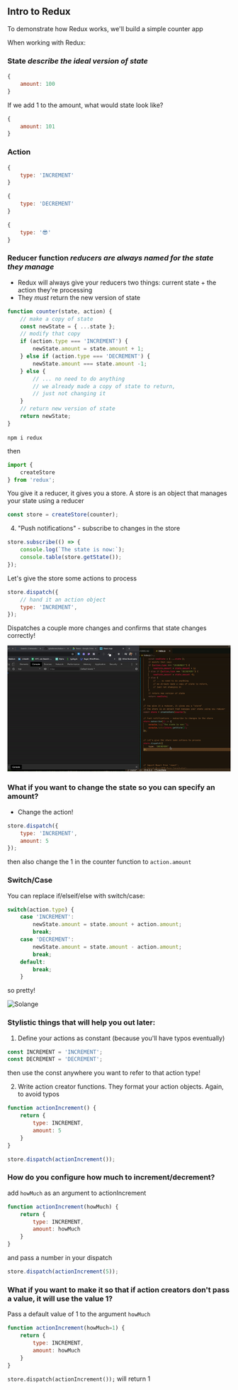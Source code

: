 ## Intro to Redux

To demonstrate how Redux works, we'll build a simple counter app

When working with Redux:
### State *describe the ideal version of state*

```javascript
{
    amount: 100
}
```

If we  add 1 to the amount, what would state look like?

```javascript
{
    amount: 101
}
```

### Action 

```javascript
{
    type: 'INCREMENT'
}
```

```javascript
{
    type: 'DECREMENT'
}
```

```javascript
{
    type: '😎'
}
```


### Reducer function *reducers are always named for the state they manage*
- Redux will always give your reducers two things: current state + the action they're processing
- They *must* return the new version of state 

```javascript
function counter(state, action) {
    // make a copy of state 
    const newState = { ...state };
    // modify that copy 
    if (action.type === 'INCREMENT') {
        newState.amount = state.amount + 1;
    } else if (action.type === 'DECREMENT') {
        newState.amount === state.amount -1;
    } else {
        // ... no need to do anything 
        // we already made a copy of state to return, 
        // just not changing it 
    }
    // return new version of state 
    return newState;
}
```

```npm i redux```

then 

```javascript 
import {
    createStore
} from 'redux';
```


You give it a reducer, it gives you a store. A store is an object that manages your state using a reducer 

```javascript 
const store = createStore(counter); 
```
4. "Push notifications" - subscribe to changes in the store 
```javascript
store.subscribe(() => {
    console.log(`The state is now:`);
    console.table(store.getState());
}); 
```

Let's give the store some actions to process 

```javascript
store.dispatch({
    // hand it an action object
    type: 'INCREMENT', 
});
```

Dispatches a couple more changes and confirms that state changes correctly!

![DEMO](Kapture-2020-02-11-at-17.13.43.gif)



### What if you want to change the state so you can specify an amount?
- Change the action! 

```javascript
store.dispatch({
    type: 'INCREMENT', 
    amount: 5
});
```

then also change the 1 in the counter function to ```action.amount```


### Switch/Case

You can replace if/elseif/else with switch/case:

```javascript
switch(action.type) {
    case 'INCREMENT':
        newState.amount = state.amount + action.amount;
        break;
    case 'DECREMENT':
        newState.amount = state.amount - action.amount;
        break;
    default:
        break;
    }
```

so pretty! 

![Solange](https://media.giphy.com/media/B7TfF28mxa6Ri/giphy.gif)


### Stylistic things that will help you out later:

1. Define your actions as constant (because you'll have typos eventually)

```javascript
const INCREMENT = 'INCREMENT';
const DECREMENT = 'DECREMENT';
```

then use the const anywhere you want to refer to that action type!

2. Write action creator functions. They format your action objects. Again, to avoid typos 

```javascript 
function actionIncrement() {
    return {
        type: INCREMENT, 
        amount: 5
    }
}
```

```javascript
store.dispatch(actionIncrement());
```

### How do you configure how much to increment/decrement?

add ```howMuch``` as an argument to actionIncrement

```javascript
function actionIncrement(howMuch) {
    return {
        type: INCREMENT, 
        amount: howMuch
    }
}
```
and pass a number in your dispatch 

```javascript
store.dispatch(actionIncrement(5));
```


### What if you want to make it so that if action creators don't pass a value, it will use the value 1?

Pass a default value of 1 to the argument ```howMuch```

```javascript
function actionIncrement(howMuch=1) {
    return {
        type: INCREMENT, 
        amount: howMuch
    }
}
```

```store.dispatch(actionIncrement());```
will return 1 





